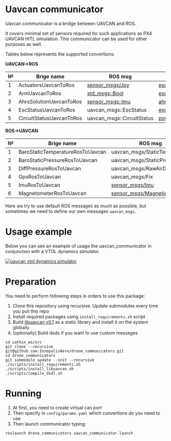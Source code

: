 # Uavcan communicator

Uavcan communicator is a bridge between UAVCAN and ROS.

It covers minimal set of sensors required for such applications as PX4 UAVCAN HITL simulation. This communicator can be used for other purposes as well.

Tables below represents the supported convertions:

**UAVCAN->ROS**

| № | Brige name |ROS msg                               | UAVCAN msg                                     |
| - | ---------- | ------------------------------------ |----------------------------------------------- |
| 1 | ActuatorsUavcanToRos  | [sensor_msgs/Joy](https://docs.ros.org/en/api/sensor_msgs/html/msg/Joy.html)                       | [esc::RawCommand](https://legacy.uavcan.org/Specification/7._List_of_standard_data_types/#rawcommand)             |
| 2 | ArmUavcanToRos         | [std_msgs::Bool](http://docs.ros.org/en/noetic/api/std_msgs/html/msg/Bool.html)             | [esc::RawCommand](https://legacy.uavcan.org/Specification/7._List_of_standard_data_types/#rawcommand) |
| 3 | AhrsSolutionUavcanToRos | [sensor_msgs::Imu](http://docs.ros.org/en/melodic/api/sensor_msgs/html/msg/Imu.html)             | [ahrs::AhrsSolution](https://legacy.uavcan.org/Specification/7._List_of_standard_data_types/#solution) |
| 4 | EscStatusUavcanToRos | uavcan_msgs::EscStatus | [esc::Status](https://legacy.uavcan.org/Specification/7._List_of_standard_data_types/#status-2) |
| 5 | CircuitStatusUavcanToRos | uavcan_msgs::CircuitStatus | [power::CircuitStatus](https://legacy.uavcan.org/Specification/7._List_of_standard_data_types/#circuitstatus) |

**ROS->UAVCAN**

| № | Brige name | ROS msg                               | UAVCAN msg                                     |
| - | ---------- | ------------------------------------- |----------------------------------------------- |
| 1 | BaroStaticTemperatureRosToUavcan | uavcan_msgs/StaticTemperature | [air_data::StaticTemperature](https://legacy.uavcan.org/Specification/7._List_of_standard_data_types/#statictemperature) |
| 2 | BaroStaticPressureRosToUavcan | uavcan_msgs/StaticPressure    | [air_data::StaticPressure](https://legacy.uavcan.org/Specification/7._List_of_standard_data_types/#staticpressure)    |
| 3 | DiffPressureRosToUavcan | uavcan_msgs/RawAirData        | [air_data::RawAirData](https://legacy.uavcan.org/Specification/7._List_of_standard_data_types/#rawairdata)        |
| 4 | GpsRosToUavcan | uavcan_msgs/Fix               | [gnss::Fix](https://legacy.uavcan.org/Specification/7._List_of_standard_data_types/#fix)                   |
| 5 | ImuRosToUavcan | [sensor_msgs/Imu](http://docs.ros.org/en/melodic/api/sensor_msgs/html/msg/Imu.html)                       | [ahrs::RawIMU](https://legacy.uavcan.org/Specification/7._List_of_standard_data_types/#rawimu)                |
| 6 | MagnetometerRosToUavcan | [sensor_msgs/MagneticField](http://docs.ros.org/en/melodic/api/sensor_msgs/html/msg/MagneticField.html)             | [ahrs::MagneticFieldStrength](https://legacy.uavcan.org/Specification/7._List_of_standard_data_types/#magneticfieldstrength) |

Here we try to use default ROS messages as much as possible, but sometimes we need to define our own messages `uavcan_msgs`.

# Usage example

Below you can see an example of usage the uavcan_communicator in conjunction with a VTOL dynamics simulator.

[![uavcan vtol dynamics simulator](https://img.youtube.com/vi/JmElAwgAoSc/0.jpg)](https://youtu.be/JmElAwgAoSc)

# Preparation

You need to perform following steps in orders to use this package:

1. Clone this repository using recursive. Update submodules every time you pull this repo
2. Install required packages using `install_requirements.sh` script
3. Build [libuavcan v0.1](https://github.com/UAVCAN/libuavcan/tree/legacy-v0#using-in-a-gnulinux-application) as a static library and install it on the system globally
4. (optionally) Build dsds if you want to use custom messages

```
cd catkin_ws/src
git clone --recursive git@github.com:InnopolisAero/drone_communicators.git
cd drone_communicators
git submodule update --init --recursive
./scripts/install_requirements.sh
./scripts/install_libuavcan.sh
./scripts/compile_dsdl.sh
```

# Running

1. At first, you need to create virtual can port
2. Then specify in `config/params.yaml` which convertions do you need to use
3. Then launch communicator typing:
```
roslaunch drone_communicators uavcan_communicator.launch
```
